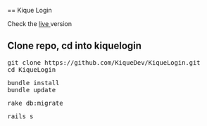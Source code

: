 == Kique Login

Check the <a href="http://kiquelogin.herokuapp.com"/> live </a> version  
  
<h2>Clone repo, cd into kiquelogin</h2> 
<pre>git clone https://github.com/KiqueDev/KiqueLogin.git   
cd KiqueLogin  
</pre>
    
    
<pre>bundle install   
bundle update   
</pre>

<pre>rake db:migrate</pre>
<pre>rails s</pre>
